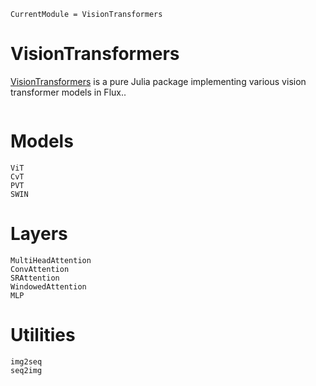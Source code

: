 ```@meta
CurrentModule = VisionTransformers
```

# VisionTransformers

[VisionTransformers](https://github.com/JoshuaBillson/VisionTransformers.jl) is a pure Julia package implementing various vision transformer models in Flux..

```@index
```

# Models

```@docs
ViT
CvT
PVT
SWIN
```

# Layers
```@docs
MultiHeadAttention
ConvAttention
SRAttention
WindowedAttention
MLP
```

# Utilities
```@docs
img2seq
seq2img
```
